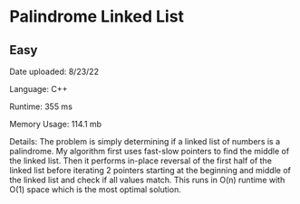 
# Palindrome Linked List

## Easy

Date uploaded: 8/23/22

Language: C++

Runtime: 355 ms

Memory Usage: 114.1 mb

Details: The problem is simply determining if a linked list of numbers is a palindrome. My algorithm first uses fast-slow pointers to find the middle of the linked list. Then it performs in-place reversal of the first half of the linked list before iterating 2 pointers starting at the beginning and middle of the linked list and check if all values match. This runs in O(n) runtime with O(1) space which is the most optimal solution.
